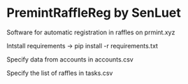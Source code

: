 # PremintRaffleReg by SenLuet
Software for automatic registration in raffles on prmint.xyz



Intstall requirements -> pip install -r requirements.txt

Specify data from accounts in accounts.csv

Specify the list of raffles in tasks.csv
